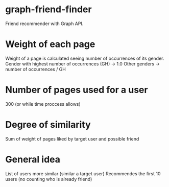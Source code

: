 # graph-friend-finder
Friend recommender with Graph API.

# Weight of each page
Weight of a page is calculated seeing number of occurrences of its gender. 
Gender with highest number of occurrences (GH) -> 1.0
Other genders -> number of occurrences / GH 

# Number of pages used for a user
300 (or while time proccess allows)

# Degree of similarity 
Sum of weight of pages liked by target user and possible friend

# General idea
List of users more similar (similar a target user)
Recommendes the first 10 users (no counting who is already friend)
